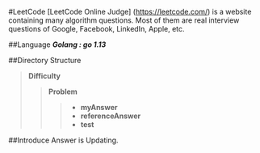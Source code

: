 #LeetCode
[LeetCode Online Judge] (https://leetcode.com/) is a website containing many algorithm questions. Most of them are real interview questions of Google, Facebook, LinkedIn, Apple, etc. 

##Language
***Golang : go 1.13***

##Directory Structure
> **Difficulty**
>> **Problem**
>>> * **myAnswer**
>>> * **referenceAnswer**
>>> * **test**

##Introduce
Answer is Updating.